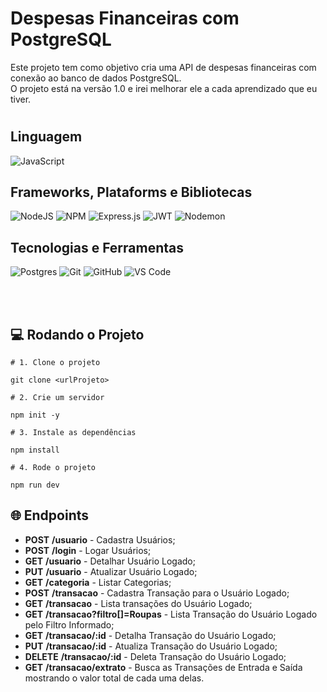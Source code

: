 # Despesas Financeiras com PostgreSQL

Este projeto tem como objetivo cria uma API de despesas financeiras com conexão ao banco de dados PostgreSQL. <br>
O projeto está na versão 1.0 e irei melhorar ele a cada aprendizado que eu tiver.

#
## **Linguagem**

![JavaScript](https://img.shields.io/badge/javascript-%23323330.svg?style=for-the-badge&logo=javascript&logoColor=%23F7DF1E)

## **Frameworks, Plataforms e Bibliotecas**

![NodeJS](https://img.shields.io/badge/node.js-6DA55F?style=for-the-badge&logo=node.js&logoColor=white)
![NPM](https://img.shields.io/badge/NPM-%23CB3837.svg?style=for-the-badge&logo=npm&logoColor=white)
![Express.js](https://img.shields.io/badge/express.js-%23404d59.svg?style=for-the-badge&logo=express&logoColor=%2361DAFB)
![JWT](https://img.shields.io/badge/JWT-black?style=for-the-badge&logo=JSON%20web%20tokens)
![Nodemon](https://img.shields.io/badge/NODEMON-%23323330.svg?style=for-the-badge&logo=nodemon&logoColor=%BBDEAD)

## **Tecnologias e Ferramentas**

![Postgres](https://img.shields.io/badge/postgres-%23316192.svg?style=for-the-badge&logo=postgresql&logoColor=white)
![Git](https://img.shields.io/badge/git-%23F05033.svg?style=for-the-badge&logo=git&logoColor=white)
![GitHub](https://img.shields.io/badge/github-%23121011.svg?style=for-the-badge&logo=github&logoColor=white)
![VS Code](https://img.shields.io/badge/VS%20Code-0078d7.svg?style=for-the-badge&logo=visual-studio-code&logoColor=white)

<br><br>

## :computer: Rodando o Projeto

```shell
# 1. Clone o projeto

git clone <urlProjeto>

# 2. Crie um servidor

npm init -y

# 3. Instale as dependências

npm install

# 4. Rode o projeto

npm run dev
```

## 🌐 Endpoints

- **POST** **/usuario** - Cadastra Usuários;
- **POST** **/login** - Logar Usuários;
- **GET** **/usuario** - Detalhar Usuário Logado;
- **PUT** **/usuario** - Atualizar Usuário Logado;
- **GET** **/categoria** - Listar Categorias;
- **POST** **/transacao** - Cadastra Transação para o Usuário Logado;
- **GET** **/transacao** - Lista transações do Usuário Logado;
- **GET** **/transacao?filtro[]=Roupas** - Lista Transação do Usuário Logado pelo Filtro Informado;
- **GET** **/transacao/:id** - Detalha Transação do Usuário Logado;
- **PUT** **/transacao/:id** - Atualiza Transação do Usuário Logado;
- **DELETE** **/transacao/:id** - Deleta Transação do Usuário Logado;
- **GET** **/transacao/extrato** - Busca as Transações de Entrada e Saída mostrando o valor total de cada uma delas.

